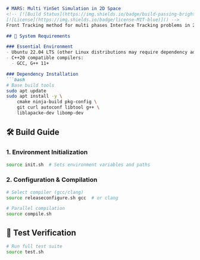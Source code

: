 ```markdown
# MARS: Multi YinSet Simulation in 2D Space
<!-- [![Build Status](https://img.shields.io/badge/build-passing-brightgreen)]()
[![License](https://img.shields.io/badge/license-MIT-blue)]() -->
Front Tracking method for multi phases Interface Tracking problems in 2D space.

## 🚀 System Requirements

### Essential Environment
- Ubuntu 22.04 LTS (other Linux distributions may require dependency adjustments)
- C++20 compatible compilers:
  - GCC, G++ 11+

### Dependency Installation
```bash
# Base build tools
sudo apt update
sudo apt install -y \
    cmake ninja-build pkg-config \
    git curl autoconf libtool g++ \
    liblapacke-dev libomp-dev 
```

## 🛠️ Build Guide

### 1. Environment Initialization
```bash
source init.sh  # Sets environment variables and paths
```

### 2. Configuration & Compilation
```bash
# Select compiler (gcc/clang)
source releaseconfigure.sh gcc  # or clang

# Parallel compilation
source compile.sh
```

## 🧪 Test Verification
```bash
# Run full test suite
source test.sh
```